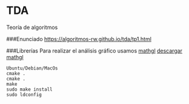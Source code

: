 # TDA
Teoría de algoritmos 

###Enunciado
  https://algoritmos-rw.github.io/tda/tp1.html

###Librerías
Para realizar el análisis gráfico usamos [mathgl](http://mathgl.sourceforge.net/doc_en/Main.html)
[descargar mathgl](https://sourceforge.net/projects/mathgl/)
```	
Ubuntu/Debian/MacOs
cmake .
cmake .
make
sudo make install
sudo ldconfig
```
